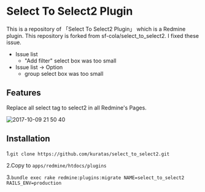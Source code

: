 # Select To Select2 Plugin
This is a repository of 「Select To Select2 Plugin」 which is a Redmine plugin.
This repository is forked from sf-cola/select_to_select2.
I fixed these issue.

- Issue list
  - "Add filter" select box was too small
- Issue list -> Option
  - group select box was too small

## Features

Replace all select tag to select2 in all Redmine's Pages.

![2017-10-09 21 50 40](https://user-images.githubusercontent.com/12267699/31339056-998c52f0-ad3c-11e7-88ea-bc7acf8cdf96.png)

## Installation

1.```git clone https://github.com/kuratas/select_to_select2.git```

2.Copy to ```apps/redmine/htdocs/plugins```

3.```bundle exec rake redmine:plugins:migrate NAME=select_to_select2 RAILS_ENV=production```
